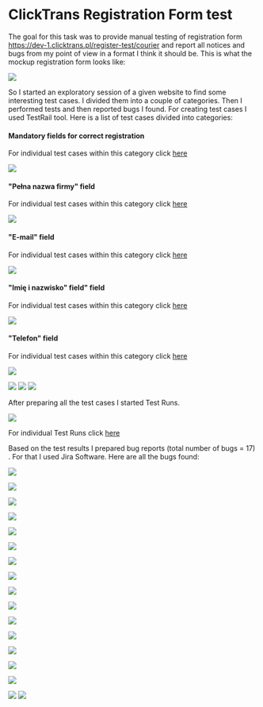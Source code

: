 # ClickTrans Registration Form test

The goal for this task was to provide manual testing of registration form https://dev-1.clicktrans.pl/register-test/courier and report all notices and bugs from my point of view in a format I think it should be.
This is what the mockup registration form looks like:

![](https://github.com/kkowalRepository/kkowal_portfolio/blob/master/Manual%20Testing/ClickTrans%20mockup%20registration%20form%20test/png/regForm.png)

So I started an exploratory session of a given website to find some interesting test cases. I divided them into a couple of categories. Then I performed tests and then reported bugs I found. For creating test cases I used TestRail tool. Here is a list of test cases divided into categories:

#### Mandatory fields for correct registration
For individual test cases within this category click [here](https://github.com/kkowalRepository/kkowal_portfolio/blob/master/Manual%20Testing/ClickTrans%20mockup%20registration%20form%20test/testCases/mandatory/mandatory.md)

![](https://github.com/kkowalRepository/kkowal_portfolio/blob/master/Manual%20Testing/ClickTrans%20mockup%20registration%20form%20test/TCcategories/TCcategory1.png)

#### "Pełna nazwa firmy" field
For individual test cases within this category click [here](https://github.com/kkowalRepository/kkowal_portfolio/blob/master/Manual%20Testing/ClickTrans%20mockup%20registration%20form%20test/testCases/nazwaFirmy/companyName.md)

![](https://github.com/kkowalRepository/kkowal_portfolio/blob/master/Manual%20Testing/ClickTrans%20mockup%20registration%20form%20test/TCcategories/TCcategory2.png)

#### "E-mail" field
For individual test cases within this category click [here](https://github.com/kkowalRepository/kkowal_portfolio/blob/master/Manual%20Testing/ClickTrans%20mockup%20registration%20form%20test/testCases/email/email.md)

![](https://github.com/kkowalRepository/kkowal_portfolio/blob/master/Manual%20Testing/ClickTrans%20mockup%20registration%20form%20test/TCcategories/TCcategory3.png)

#### "Imię i nazwisko" field" field
For individual test cases within this category click [here](https://github.com/kkowalRepository/kkowal_portfolio/blob/master/Manual%20Testing/ClickTrans%20mockup%20registration%20form%20test/testCases/firstLastName/firstLastName.md)

![](https://github.com/kkowalRepository/kkowal_portfolio/blob/master/Manual%20Testing/ClickTrans%20mockup%20registration%20form%20test/TCcategories/TCcategory4.png)

#### "Telefon" field
For individual test cases within this category click [here](https://github.com/kkowalRepository/kkowal_portfolio/blob/master/Manual%20Testing/ClickTrans%20mockup%20registration%20form%20test/testCases/phone/phone.md)

![](https://github.com/kkowalRepository/kkowal_portfolio/blob/master/Manual%20Testing/ClickTrans%20mockup%20registration%20form%20test/TCcategories/TCcategory5.png)





![](https://github.com/kkowalRepository/kkowal_portfolio/blob/master/Manual%20Testing/ClickTrans%20mockup%20registration%20form%20test/TCcategories/TCcategory6.png)
![](https://github.com/kkowalRepository/kkowal_portfolio/blob/master/Manual%20Testing/ClickTrans%20mockup%20registration%20form%20test/TCcategories/TCcategory7.png)
![](https://github.com/kkowalRepository/kkowal_portfolio/blob/master/Manual%20Testing/ClickTrans%20mockup%20registration%20form%20test/TCcategories/TCcategory8.png)



After preparing all the test cases I started Test Runs.

![](https://github.com/kkowalRepository/kkowal_portfolio/blob/master/Manual%20Testing/ClickTrans%20mockup%20registration%20form%20test/png/R1.png)

For individual Test Runs click [here](https://github.com/kkowalRepository/kkowal_portfolio/blob/master/Manual%20Testing/ClickTrans%20mockup%20registration%20form%20test/TestRuns/TestRuns.md)


Based on the test results I prepared bug reports (total number of bugs = 17) . For that I used Jira Software. Here are all the bugs found:

![](https://github.com/kkowalRepository/kkowal_portfolio/blob/master/Manual%20Testing/ClickTrans%20mockup%20registration%20form%20test/pngBugs/bug1.png)

![](https://github.com/kkowalRepository/kkowal_portfolio/blob/master/Manual%20Testing/ClickTrans%20mockup%20registration%20form%20test/pngBugs/bug2.png)

![](https://github.com/kkowalRepository/kkowal_portfolio/blob/master/Manual%20Testing/ClickTrans%20mockup%20registration%20form%20test/pngBugs/bug3.png)

![](https://github.com/kkowalRepository/kkowal_portfolio/blob/master/Manual%20Testing/ClickTrans%20mockup%20registration%20form%20test/pngBugs/bug4.png)

![](https://github.com/kkowalRepository/kkowal_portfolio/blob/master/Manual%20Testing/ClickTrans%20mockup%20registration%20form%20test/pngBugs/bug5.png)

![](https://github.com/kkowalRepository/kkowal_portfolio/blob/master/Manual%20Testing/ClickTrans%20mockup%20registration%20form%20test/pngBugs/bug6.png)

![](https://github.com/kkowalRepository/kkowal_portfolio/blob/master/Manual%20Testing/ClickTrans%20mockup%20registration%20form%20test/pngBugs/bug7.png)

![](https://github.com/kkowalRepository/kkowal_portfolio/blob/master/Manual%20Testing/ClickTrans%20mockup%20registration%20form%20test/pngBugs/bug8.png)

![](https://github.com/kkowalRepository/kkowal_portfolio/blob/master/Manual%20Testing/ClickTrans%20mockup%20registration%20form%20test/pngBugs/bug9.png)

![](https://github.com/kkowalRepository/kkowal_portfolio/blob/master/Manual%20Testing/ClickTrans%20mockup%20registration%20form%20test/pngBugs/bug10.png)

![](https://github.com/kkowalRepository/kkowal_portfolio/blob/master/Manual%20Testing/ClickTrans%20mockup%20registration%20form%20test/pngBugs/bug11.png)

![](https://github.com/kkowalRepository/kkowal_portfolio/blob/master/Manual%20Testing/ClickTrans%20mockup%20registration%20form%20test/pngBugs/bug12.png)

![](https://github.com/kkowalRepository/kkowal_portfolio/blob/master/Manual%20Testing/ClickTrans%20mockup%20registration%20form%20test/pngBugs/bug13.png)

![](https://github.com/kkowalRepository/kkowal_portfolio/blob/master/Manual%20Testing/ClickTrans%20mockup%20registration%20form%20test/pngBugs/bug14.png)

![](https://github.com/kkowalRepository/kkowal_portfolio/blob/master/Manual%20Testing/ClickTrans%20mockup%20registration%20form%20test/pngBugs/bug15.png)

![](https://github.com/kkowalRepository/kkowal_portfolio/blob/master/Manual%20Testing/ClickTrans%20mockup%20registration%20form%20test/pngBugs/bug16.png)
![](https://github.com/kkowalRepository/kkowal_portfolio/blob/master/Manual%20Testing/ClickTrans%20mockup%20registration%20form%20test/pngBugs/bug17.png)
